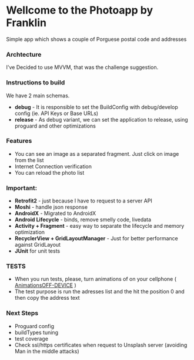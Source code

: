 # Wellcome to the Photoapp by Franklin
Simple app which shows a couple of Porguese postal code and addresses

### Archtecture
I've Decided to use MVVM, that was the challenge suggestion.

### Instructions to build
We have 2 main schemas.
* **debug** - It is responsible to set the BuildConfig with debug/develop config (ie. API Keys or Base URLs)
* **release** - As debug variant, we can set the application to release, using proguard and other optimizations

### Features
* You can see an image as a separated fragment. Just click on image from the list
* Internet Connection verification
* You can reload the photo list

### Important:
* **Retrofit2** - just because I have to request to a server API
* **Moshi** - handle json response
* **AndroidX** - Migrated to AndroidX
* **Android Lifecycle** - binds, remove smelly code, livedata
* **Activity + Fragment** - easy way to separate the lifecycle and memory optimization
* **RecyclerView + GridLayoutManager** - Just for better performance against GridLayout
* **JUnit** for unit tests

### TESTS
* When you run tests, please, turn animations of on your cellphone ( [AnimationsOFF-DEVICE](https://stackoverflow.com/a/44005848) )
* The test purpose is run the adresses list and the hit the position 0 and then copy the address text

### Next Steps
* Proguard config
* buildTypes tuning
* test coverage
* Check ssl/https certificates when request to Unsplash server (avoiding Man in the middle attacks)
